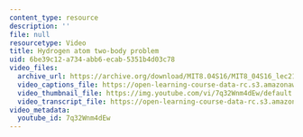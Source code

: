 ```yaml
---
content_type: resource
description: ''
file: null
resourcetype: Video
title: Hydrogen atom two-body problem
uid: 6be39c12-a734-abb6-ecab-5351b4d03c78
video_files:
  archive_url: https://archive.org/download/MIT8.04S16/MIT8_04S16_lec21_s4_300k.mp4
  video_captions_file: https://open-learning-course-data-rc.s3.amazonaws.com/8-04-quantum-physics-i-spring-2016/ca5c70e9e65a5cb8913d30b1f523ca32_7q32Wnm4dEw.vtt
  video_thumbnail_file: https://img.youtube.com/vi/7q32Wnm4dEw/default.jpg
  video_transcript_file: https://open-learning-course-data-rc.s3.amazonaws.com/8-04-quantum-physics-i-spring-2016/250fae7ec67aeb8800454d50f4135318_7q32Wnm4dEw.pdf
video_metadata:
  youtube_id: 7q32Wnm4dEw
---
```

